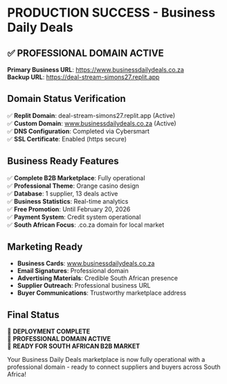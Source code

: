 # PRODUCTION SUCCESS - Business Daily Deals

## ✅ PROFESSIONAL DOMAIN ACTIVE
**Primary Business URL**: https://www.businessdailydeals.co.za  
**Backup URL**: https://deal-stream-simons27.replit.app  

## Domain Status Verification
✅ **Replit Domain**: deal-stream-simons27.replit.app (Active)  
✅ **Custom Domain**: www.businessdailydeals.co.za (Active)  
✅ **DNS Configuration**: Completed via Cybersmart  
✅ **SSL Certificate**: Enabled (https secure)  

## Business Ready Features
✅ **Complete B2B Marketplace**: Fully operational  
✅ **Professional Theme**: Orange casino design  
✅ **Database**: 1 supplier, 13 deals active  
✅ **Business Statistics**: Real-time analytics  
✅ **Free Promotion**: Until February 20, 2026  
✅ **Payment System**: Credit system operational  
✅ **South African Focus**: .co.za domain for local market  

## Marketing Ready
- **Business Cards**: www.businessdailydeals.co.za
- **Email Signatures**: Professional domain
- **Advertising Materials**: Credible South African presence
- **Supplier Outreach**: Professional business URL
- **Buyer Communications**: Trustworthy marketplace address

## Final Status
🎉 **DEPLOYMENT COMPLETE**  
🎉 **PROFESSIONAL DOMAIN ACTIVE**  
🎉 **READY FOR SOUTH AFRICAN B2B MARKET**  

Your Business Daily Deals marketplace is now fully operational with a professional domain - ready to connect suppliers and buyers across South Africa!